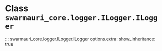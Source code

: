 # Class `swarmauri_core.logger.ILogger.ILogger`

::: swarmauri_core.logger.ILogger.ILogger
    options.extra:
      show_inheritance: true

